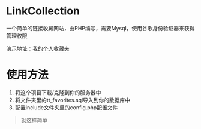 # LinkCollection
一个简单的链接收藏网站，由PHP编写，需要Mysql，使用谷歌身份验证器来获得管理权限

演示地址：[我的个人收藏夹](http://tt.r6s.site)

# 使用方法

1. 将这个项目下载/克隆到你的服务器中
2. 将文件夹里的tt_favorites.sql导入到你的数据库中
3. 配置include文件夹里的config.php配置文件

> 就这样简单
